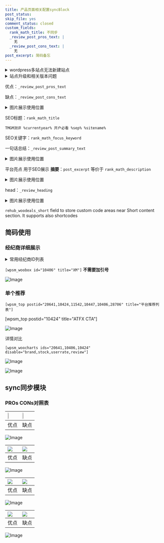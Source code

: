 ```yaml
---
title: 产品页面相关配置syncBlock
post_status: 
skip_file: yes
comment_status: closed
custom_fields:
  rank_math_title: 不同步
  _review_post_pros_text: |
    无
  _review_post_cons_text: |
    无
post_excerpt: 简码备忘
---
```

<details><summary>wordpress多站点无法新建站点</summary>

<li>和报错需要清理cookies一样的原因</li>
<li>wp-config.php里面<code>define( 'SUBDOMAIN_INSTALL', false );//子域名安装</code></li>
<li>新建子站点是用<code>define( 'SUBDOMAIN_INSTALL', true);//子域名安装</code> 完成以后，改成<code>false</code></li>
</details>

<details><summary>站点升级和相关版本问题</summary>

<p>wordpress：5.9.9
woocommerce：7.5.1
出现问题的地方：主题选项里面>><strong>Product layout >>compact style</strong></p>
<p>如何出现没有用过的字段 导致无法保存。先导出配置 然后进行修改，后面再次恢复即可。</p>
<p>出现部分字段无法显示时，需要返回默认布局后，对产品进行保存就好了。</p>
<p></p>
</details>

优点：`_review_post_pros_text`

缺点：`_review_post_cons_text`

<details><summary>图片展示使用位置</summary>

<img src="https://prod-files-secure.s3.us-west-2.amazonaws.com/39ed1227-6d7d-4570-be36-9ccd4a2c4241/f51d3d83-55d4-4bdf-9604-f37ec77ab556/Untitled.png?X-Amz-Algorithm=AWS4-HMAC-SHA256&X-Amz-Content-Sha256=UNSIGNED-PAYLOAD&X-Amz-Credential=ASIAZI2LB466VYX6SRST%2F20250508%2Fus-west-2%2Fs3%2Faws4_request&X-Amz-Date=20250508T225525Z&X-Amz-Expires=3600&X-Amz-Security-Token=IQoJb3JpZ2luX2VjENf%2F%2F%2F%2F%2F%2F%2F%2F%2F%2FwEaCXVzLXdlc3QtMiJGMEQCIAVUR1S3kg344s9ZYwOKGVyVg%2FOgSpqvx4mtXeonSgRQAiB7zRGcSGe3x8FDlNmWxzRQg2VCLa3EeYQgdjrq%2B5ULRCqIBAiA%2F%2F%2F%2F%2F%2F%2F%2F%2F%2F8BEAAaDDYzNzQyMzE4MzgwNSIM6zSh%2BJ0rEOa0SHX0KtwD2IMfmpoAnSiQPJ9X%2Bn4t0NKb0nSpshpyJixc0YegiBvJ7ULMvq%2Fw4W5eColrdr%2BlOQeNFhNmM5ltYRYSRAerfD43PTU4H7ypoIyRuYtJSaM1UTEzfEap5oAepZD2DnEYagTqrkRwMJQjugkPgqlFbn%2Fb8vsmt5A0rp%2BjpCfkiTpEx1kwfsks6WjAzha2LcXdhWxuE5t0%2BoI8aGSTrhcLLHEIumJWZfD9FWcSzW0z8tAZsRc8vF4VUKeCNoDRJaLrQrmt02eI2nYR0%2FAe6R0H090d4MkYefYGwCSsGVtT7RzA2LNvOFq0BcQYrfO%2FfHG%2ByG4WIt5o8quN4NKF8shRlW%2BlBqHq0XH5mbg5HJrf1ZTsVF3RpKmjRyRt18NnlL79Pny26flmSx%2FAkArJLx7sYhOnj3j4T7UzNxl%2B%2FdHPTFrqn7GCgAttT5tFxLlFzCvKllDjFjaOp9D1FBWZSTmmVIiNdcd%2BQPc45A7BMqd49n143iCnBiSKmsm%2FegayVQC7ecJMjsG%2BmXvmGHybu%2B2L4s%2FNwBWz3MeDod5vTxhW9Xk%2B0QAIQheAMdcsV2S4mQZ%2FsYL38mL4PynzruYoyrmKjnBkHoPIJVxo84BDfFetC9KNOh0qAxxOKOKXwZEw6en0wAY6pgFqiXwkG%2FK5Qz6blW8sUNfp3qmGZ1AqVQMmHRmn41PaINzTHUMRZ3u%2FksAiM4pY9bPxu%2BdgNXaoG7miynxaqGDeNY%2F9xVzJudQF9MiaPXV3J0WDhENTSKt5PL5zaBA9VCCiVjpF7ZlEXV6zmP6n4pYCwkW88wmUMV8lSGJgoTkq988FwAWhKcsaopwJXJExZLfzEJG2ueIr5DKHZT%2FxTOcqV2BH%2Fw%2Bt&X-Amz-Signature=59af468d748601d1b6212036879949e025621596aac5e17edfa1be5442e6b850&X-Amz-SignedHeaders=host&x-id=GetObject" alt="Image">
</details>

SEO标题：`rank_math_title`

`TMGM测评 %currentyear% 开户必看 %sep% %sitename%`

SEO关键字：`rank_math_focus_keyword`

一句话总结：`_review_post_summary_text`

<details><summary>图片展示使用位置</summary>

<img src="https://prod-files-secure.s3.us-west-2.amazonaws.com/39ed1227-6d7d-4570-be36-9ccd4a2c4241/4b96a922-296c-4f4e-8630-d1c870cbce01/Untitled.png?X-Amz-Algorithm=AWS4-HMAC-SHA256&X-Amz-Content-Sha256=UNSIGNED-PAYLOAD&X-Amz-Credential=ASIAZI2LB466UPCDETUA%2F20250508%2Fus-west-2%2Fs3%2Faws4_request&X-Amz-Date=20250508T225526Z&X-Amz-Expires=3600&X-Amz-Security-Token=IQoJb3JpZ2luX2VjENf%2F%2F%2F%2F%2F%2F%2F%2F%2F%2FwEaCXVzLXdlc3QtMiJGMEQCIEO36yZMXfYlIBG9QsxiMVRbzygtZk9iAF0Pc2gvxrQjAiB6Lu2it%2FOyvXlwcBzKSjtqkd6pKMwWAxhSyEyf0zcWbSqIBAiA%2F%2F%2F%2F%2F%2F%2F%2F%2F%2F8BEAAaDDYzNzQyMzE4MzgwNSIMvm3SMokckKHfU0KNKtwDLtHPb6F2NAkqlHtyc36KZZxcM1oKZQVUbmSH9MvgR7i1%2FOOn8tvnzbvoAk%2BZuVYuFfH%2BemBd3incvZ3ZGNwEm%2F7YHaANY%2BKGO7pKdHMnOJhNSGDHya9Q6lyrl2C4XveTp6AoAQcXgOOaAarJq8HIIxAcYoxDYNUgp760enStoZSIoTqttZx9RY1hVXHSBvOR8cGAVV%2FI5uryiwg%2BffFU6OKuSrVgib%2FsGQWUt%2BbVepZ8aBWJLn9FQmfRsU9J%2FG0och9vtJVhsEibITmP0Nthf4g%2B93zApGH5QWFzsJGUGdjkqo%2B1er86T3GH4erV0quu0aOg9s8UJr6sNRW%2BGJYRVIzvXDqyg7iNBf5aiNhu0h5xZwhCS%2FxoifKsVuyY2mN2Lhp2Yfu5ysBDS06p5RC0hYdBMWsrObepbfHzTzB32LT8qFNArHrUvJMDG7hJEJPbfD76QjsgrTJWZwBgRT%2FjL3SPDG9v5vuu%2Fs1mCD2NouZEw6U3hsX%2Ff5YAytQcyAJKxUBvwCbb6GNueTFLgwpH0rgmxXUJeRxsE7wx1IR2hVB1OkEJbZ3d4ULtIKedu%2BCV%2BKVS1LhffX5CnT%2FENWOuvfQAeO35ztBuNwkwM01JupcQl8ifSGSGKjLDuugwh%2BL0wAY6pgFuyzQ7Uh9yVkBCJyYh71VBqcK8xB45KLcjWVrSidGWiZ%2BVRx5TKfyy4KjtsTm%2F9QVQXFn4201HcvlNCpQGiPKgzt1XxEXguuuAay1Gsp4CvmztUwVuyxjKnJZNitv44ioNDfrR0cv%2BzEkp9BuWQULjolvYJAaQ%2BCem4Hef5aKMUDiKE76ZkkikWAzoosKHAWw84jijHAmIXULm0o5%2FVYQhn4hADOXm&X-Amz-Signature=924f7a95eb6d724943ed147b8773336cc0dfa5061cb2a93fc40b72b47d97031c&X-Amz-SignedHeaders=host&x-id=GetObject" alt="Image">
</details>

平台亮点 用于SEO展示 **摘要**：`post_excerpt`  等价于 `rank_math_description`

<details><summary>图片展示使用位置</summary>

<img src="https://prod-files-secure.s3.us-west-2.amazonaws.com/39ed1227-6d7d-4570-be36-9ccd4a2c4241/1ee11f63-b60a-4dfe-a7a7-d58ff23b5d88/Untitled.png?X-Amz-Algorithm=AWS4-HMAC-SHA256&X-Amz-Content-Sha256=UNSIGNED-PAYLOAD&X-Amz-Credential=ASIAZI2LB466YAN6XEVH%2F20250508%2Fus-west-2%2Fs3%2Faws4_request&X-Amz-Date=20250508T225527Z&X-Amz-Expires=3600&X-Amz-Security-Token=IQoJb3JpZ2luX2VjENf%2F%2F%2F%2F%2F%2F%2F%2F%2F%2FwEaCXVzLXdlc3QtMiJIMEYCIQC31IGXhiowo7QuOgVxADmZin91AtIlElts67fwmgvWgwIhAM6nSsKQ5JuHBm%2F2%2FYp3aj8ZaP5eiOS9Xb2YdPZzCdomKogECID%2F%2F%2F%2F%2F%2F%2F%2F%2F%2FwEQABoMNjM3NDIzMTgzODA1IgxwmDkfvtlOvVv%2Bfkoq3ANd7WOx0GYgIC15%2FVOivcp1k%2FU7C1qJWuCypMJDp2rQuCeoywHSF8F1CPvf8jDl0ggKeDL64pHbWgsPguYEo3T9WLihQM5vMXGxNJQdyKSdp9LrydrQRlT%2F9pNpD2ynHrSuvdycqrnTx%2BU2U9HwmjvHHzA1S1iAn%2F3aASYn%2BrLw6nM93BQaDoB%2BN2eR6SMipIpVVxpf%2FvcfbIbYPnHnCuj5qv2qLAY5%2F0iOAOYRCqHs6UxZvaocA0CxFnibdDCdSXolG5ZrhS7WHCsJi1FXMvkQZSijH4Qj%2BwvVwPNCMlwT6FWEasubuN0A99WJ9CKuCyxgpXfwEta1DfKL31KLUfZYs4y3BKsvajt%2F%2Ba5y0wW1tVIDtNrFbvvkoRyLrgKDmf7BPOCke7fO%2B%2Bs5eHT7F16KTd5TRZ8N9EiKZDGzQC0tK1qQxU8%2Bg9ujRhIDv4Q3DEMVr0eLd1MgvFdez5MGvpD5%2BNEU5nZHUbCOqyKkGJHCV0aCbXXrDlPtcnSIJrfPU7Bwey7ckVoK7dAYfywbQsO5r2oMTL07RDoDV72CbH25dQhLlTIcRYAqEw3y9Umgjt5cfZGEi%2FxPEi4OLE7ST2ZiYrxf7CeylSVLFZ2hjTVL784VShU2dpLG20MIDjD14fTABjqkAe4JsBebk2h%2BAWOzwYFpYkhbmzTq98v5mvuIHfkQLDW%2Fd4PSWaoxqX2C20ScQ5kVtcRYFh4bMgoSKO9sH6whsUJbF%2BJseh06MK2tqJmM1B40CAJA0gdLrkVV4MBBp6EslS11Qx6th7A10XM%2B4G2yuZBS%2FxNhLWVBULNLVknr13EPw28snAb8%2Fwn%2FGay1T32gPEPOTx3T1WlC3Qjgq4v7WolSLG8%2F&X-Amz-Signature=1a6e539fd00926401e504a36f12e8ac95ff7ba6597023553e4803a8758dde476&X-Amz-SignedHeaders=host&x-id=GetObject" alt="Image">
<img src="https://prod-files-secure.s3.us-west-2.amazonaws.com/39ed1227-6d7d-4570-be36-9ccd4a2c4241/ad4118b5-78d8-4fbe-801e-3b29b5d99c01/Untitled.png?X-Amz-Algorithm=AWS4-HMAC-SHA256&X-Amz-Content-Sha256=UNSIGNED-PAYLOAD&X-Amz-Credential=ASIAZI2LB466YAN6XEVH%2F20250508%2Fus-west-2%2Fs3%2Faws4_request&X-Amz-Date=20250508T225527Z&X-Amz-Expires=3600&X-Amz-Security-Token=IQoJb3JpZ2luX2VjENf%2F%2F%2F%2F%2F%2F%2F%2F%2F%2FwEaCXVzLXdlc3QtMiJIMEYCIQC31IGXhiowo7QuOgVxADmZin91AtIlElts67fwmgvWgwIhAM6nSsKQ5JuHBm%2F2%2FYp3aj8ZaP5eiOS9Xb2YdPZzCdomKogECID%2F%2F%2F%2F%2F%2F%2F%2F%2F%2FwEQABoMNjM3NDIzMTgzODA1IgxwmDkfvtlOvVv%2Bfkoq3ANd7WOx0GYgIC15%2FVOivcp1k%2FU7C1qJWuCypMJDp2rQuCeoywHSF8F1CPvf8jDl0ggKeDL64pHbWgsPguYEo3T9WLihQM5vMXGxNJQdyKSdp9LrydrQRlT%2F9pNpD2ynHrSuvdycqrnTx%2BU2U9HwmjvHHzA1S1iAn%2F3aASYn%2BrLw6nM93BQaDoB%2BN2eR6SMipIpVVxpf%2FvcfbIbYPnHnCuj5qv2qLAY5%2F0iOAOYRCqHs6UxZvaocA0CxFnibdDCdSXolG5ZrhS7WHCsJi1FXMvkQZSijH4Qj%2BwvVwPNCMlwT6FWEasubuN0A99WJ9CKuCyxgpXfwEta1DfKL31KLUfZYs4y3BKsvajt%2F%2Ba5y0wW1tVIDtNrFbvvkoRyLrgKDmf7BPOCke7fO%2B%2Bs5eHT7F16KTd5TRZ8N9EiKZDGzQC0tK1qQxU8%2Bg9ujRhIDv4Q3DEMVr0eLd1MgvFdez5MGvpD5%2BNEU5nZHUbCOqyKkGJHCV0aCbXXrDlPtcnSIJrfPU7Bwey7ckVoK7dAYfywbQsO5r2oMTL07RDoDV72CbH25dQhLlTIcRYAqEw3y9Umgjt5cfZGEi%2FxPEi4OLE7ST2ZiYrxf7CeylSVLFZ2hjTVL784VShU2dpLG20MIDjD14fTABjqkAe4JsBebk2h%2BAWOzwYFpYkhbmzTq98v5mvuIHfkQLDW%2Fd4PSWaoxqX2C20ScQ5kVtcRYFh4bMgoSKO9sH6whsUJbF%2BJseh06MK2tqJmM1B40CAJA0gdLrkVV4MBBp6EslS11Qx6th7A10XM%2B4G2yuZBS%2FxNhLWVBULNLVknr13EPw28snAb8%2Fwn%2FGay1T32gPEPOTx3T1WlC3Qjgq4v7WolSLG8%2F&X-Amz-Signature=cdaa7b3bd49c0f3bc0c8649f60a4299331782aeb252ceca4ab4a7ca21de4e701&X-Amz-SignedHeaders=host&x-id=GetObject" alt="Image">
<img src="https://prod-files-secure.s3.us-west-2.amazonaws.com/39ed1227-6d7d-4570-be36-9ccd4a2c4241/a38cf7c9-a79c-4b64-9e94-13589fe0758b/Untitled.png?X-Amz-Algorithm=AWS4-HMAC-SHA256&X-Amz-Content-Sha256=UNSIGNED-PAYLOAD&X-Amz-Credential=ASIAZI2LB466YAN6XEVH%2F20250508%2Fus-west-2%2Fs3%2Faws4_request&X-Amz-Date=20250508T225527Z&X-Amz-Expires=3600&X-Amz-Security-Token=IQoJb3JpZ2luX2VjENf%2F%2F%2F%2F%2F%2F%2F%2F%2F%2FwEaCXVzLXdlc3QtMiJIMEYCIQC31IGXhiowo7QuOgVxADmZin91AtIlElts67fwmgvWgwIhAM6nSsKQ5JuHBm%2F2%2FYp3aj8ZaP5eiOS9Xb2YdPZzCdomKogECID%2F%2F%2F%2F%2F%2F%2F%2F%2F%2FwEQABoMNjM3NDIzMTgzODA1IgxwmDkfvtlOvVv%2Bfkoq3ANd7WOx0GYgIC15%2FVOivcp1k%2FU7C1qJWuCypMJDp2rQuCeoywHSF8F1CPvf8jDl0ggKeDL64pHbWgsPguYEo3T9WLihQM5vMXGxNJQdyKSdp9LrydrQRlT%2F9pNpD2ynHrSuvdycqrnTx%2BU2U9HwmjvHHzA1S1iAn%2F3aASYn%2BrLw6nM93BQaDoB%2BN2eR6SMipIpVVxpf%2FvcfbIbYPnHnCuj5qv2qLAY5%2F0iOAOYRCqHs6UxZvaocA0CxFnibdDCdSXolG5ZrhS7WHCsJi1FXMvkQZSijH4Qj%2BwvVwPNCMlwT6FWEasubuN0A99WJ9CKuCyxgpXfwEta1DfKL31KLUfZYs4y3BKsvajt%2F%2Ba5y0wW1tVIDtNrFbvvkoRyLrgKDmf7BPOCke7fO%2B%2Bs5eHT7F16KTd5TRZ8N9EiKZDGzQC0tK1qQxU8%2Bg9ujRhIDv4Q3DEMVr0eLd1MgvFdez5MGvpD5%2BNEU5nZHUbCOqyKkGJHCV0aCbXXrDlPtcnSIJrfPU7Bwey7ckVoK7dAYfywbQsO5r2oMTL07RDoDV72CbH25dQhLlTIcRYAqEw3y9Umgjt5cfZGEi%2FxPEi4OLE7ST2ZiYrxf7CeylSVLFZ2hjTVL784VShU2dpLG20MIDjD14fTABjqkAe4JsBebk2h%2BAWOzwYFpYkhbmzTq98v5mvuIHfkQLDW%2Fd4PSWaoxqX2C20ScQ5kVtcRYFh4bMgoSKO9sH6whsUJbF%2BJseh06MK2tqJmM1B40CAJA0gdLrkVV4MBBp6EslS11Qx6th7A10XM%2B4G2yuZBS%2FxNhLWVBULNLVknr13EPw28snAb8%2Fwn%2FGay1T32gPEPOTx3T1WlC3Qjgq4v7WolSLG8%2F&X-Amz-Signature=6590b5b2d3863c199672f8357cc0e4eedd4c47d3d746417d54e66d38d8f7ed56&X-Amz-SignedHeaders=host&x-id=GetObject" alt="Image">
<img src="https://prod-files-secure.s3.us-west-2.amazonaws.com/39ed1227-6d7d-4570-be36-9ccd4a2c4241/7da6fc1e-d2ac-42ae-8c75-cb5749aa18f6/Untitled.png?X-Amz-Algorithm=AWS4-HMAC-SHA256&X-Amz-Content-Sha256=UNSIGNED-PAYLOAD&X-Amz-Credential=ASIAZI2LB466YAN6XEVH%2F20250508%2Fus-west-2%2Fs3%2Faws4_request&X-Amz-Date=20250508T225527Z&X-Amz-Expires=3600&X-Amz-Security-Token=IQoJb3JpZ2luX2VjENf%2F%2F%2F%2F%2F%2F%2F%2F%2F%2FwEaCXVzLXdlc3QtMiJIMEYCIQC31IGXhiowo7QuOgVxADmZin91AtIlElts67fwmgvWgwIhAM6nSsKQ5JuHBm%2F2%2FYp3aj8ZaP5eiOS9Xb2YdPZzCdomKogECID%2F%2F%2F%2F%2F%2F%2F%2F%2F%2FwEQABoMNjM3NDIzMTgzODA1IgxwmDkfvtlOvVv%2Bfkoq3ANd7WOx0GYgIC15%2FVOivcp1k%2FU7C1qJWuCypMJDp2rQuCeoywHSF8F1CPvf8jDl0ggKeDL64pHbWgsPguYEo3T9WLihQM5vMXGxNJQdyKSdp9LrydrQRlT%2F9pNpD2ynHrSuvdycqrnTx%2BU2U9HwmjvHHzA1S1iAn%2F3aASYn%2BrLw6nM93BQaDoB%2BN2eR6SMipIpVVxpf%2FvcfbIbYPnHnCuj5qv2qLAY5%2F0iOAOYRCqHs6UxZvaocA0CxFnibdDCdSXolG5ZrhS7WHCsJi1FXMvkQZSijH4Qj%2BwvVwPNCMlwT6FWEasubuN0A99WJ9CKuCyxgpXfwEta1DfKL31KLUfZYs4y3BKsvajt%2F%2Ba5y0wW1tVIDtNrFbvvkoRyLrgKDmf7BPOCke7fO%2B%2Bs5eHT7F16KTd5TRZ8N9EiKZDGzQC0tK1qQxU8%2Bg9ujRhIDv4Q3DEMVr0eLd1MgvFdez5MGvpD5%2BNEU5nZHUbCOqyKkGJHCV0aCbXXrDlPtcnSIJrfPU7Bwey7ckVoK7dAYfywbQsO5r2oMTL07RDoDV72CbH25dQhLlTIcRYAqEw3y9Umgjt5cfZGEi%2FxPEi4OLE7ST2ZiYrxf7CeylSVLFZ2hjTVL784VShU2dpLG20MIDjD14fTABjqkAe4JsBebk2h%2BAWOzwYFpYkhbmzTq98v5mvuIHfkQLDW%2Fd4PSWaoxqX2C20ScQ5kVtcRYFh4bMgoSKO9sH6whsUJbF%2BJseh06MK2tqJmM1B40CAJA0gdLrkVV4MBBp6EslS11Qx6th7A10XM%2B4G2yuZBS%2FxNhLWVBULNLVknr13EPw28snAb8%2Fwn%2FGay1T32gPEPOTx3T1WlC3Qjgq4v7WolSLG8%2F&X-Amz-Signature=f8cb2ba804c7f9aa855a05977ee0f21b9bf92fc35c445b4488ccfbb23b0b0c7d&X-Amz-SignedHeaders=host&x-id=GetObject" alt="Image">
<img src="https://prod-files-secure.s3.us-west-2.amazonaws.com/39ed1227-6d7d-4570-be36-9ccd4a2c4241/7e97f40a-eaee-47f5-b2f9-475f96808fa7/Untitled.png?X-Amz-Algorithm=AWS4-HMAC-SHA256&X-Amz-Content-Sha256=UNSIGNED-PAYLOAD&X-Amz-Credential=ASIAZI2LB466YAN6XEVH%2F20250508%2Fus-west-2%2Fs3%2Faws4_request&X-Amz-Date=20250508T225527Z&X-Amz-Expires=3600&X-Amz-Security-Token=IQoJb3JpZ2luX2VjENf%2F%2F%2F%2F%2F%2F%2F%2F%2F%2FwEaCXVzLXdlc3QtMiJIMEYCIQC31IGXhiowo7QuOgVxADmZin91AtIlElts67fwmgvWgwIhAM6nSsKQ5JuHBm%2F2%2FYp3aj8ZaP5eiOS9Xb2YdPZzCdomKogECID%2F%2F%2F%2F%2F%2F%2F%2F%2F%2FwEQABoMNjM3NDIzMTgzODA1IgxwmDkfvtlOvVv%2Bfkoq3ANd7WOx0GYgIC15%2FVOivcp1k%2FU7C1qJWuCypMJDp2rQuCeoywHSF8F1CPvf8jDl0ggKeDL64pHbWgsPguYEo3T9WLihQM5vMXGxNJQdyKSdp9LrydrQRlT%2F9pNpD2ynHrSuvdycqrnTx%2BU2U9HwmjvHHzA1S1iAn%2F3aASYn%2BrLw6nM93BQaDoB%2BN2eR6SMipIpVVxpf%2FvcfbIbYPnHnCuj5qv2qLAY5%2F0iOAOYRCqHs6UxZvaocA0CxFnibdDCdSXolG5ZrhS7WHCsJi1FXMvkQZSijH4Qj%2BwvVwPNCMlwT6FWEasubuN0A99WJ9CKuCyxgpXfwEta1DfKL31KLUfZYs4y3BKsvajt%2F%2Ba5y0wW1tVIDtNrFbvvkoRyLrgKDmf7BPOCke7fO%2B%2Bs5eHT7F16KTd5TRZ8N9EiKZDGzQC0tK1qQxU8%2Bg9ujRhIDv4Q3DEMVr0eLd1MgvFdez5MGvpD5%2BNEU5nZHUbCOqyKkGJHCV0aCbXXrDlPtcnSIJrfPU7Bwey7ckVoK7dAYfywbQsO5r2oMTL07RDoDV72CbH25dQhLlTIcRYAqEw3y9Umgjt5cfZGEi%2FxPEi4OLE7ST2ZiYrxf7CeylSVLFZ2hjTVL784VShU2dpLG20MIDjD14fTABjqkAe4JsBebk2h%2BAWOzwYFpYkhbmzTq98v5mvuIHfkQLDW%2Fd4PSWaoxqX2C20ScQ5kVtcRYFh4bMgoSKO9sH6whsUJbF%2BJseh06MK2tqJmM1B40CAJA0gdLrkVV4MBBp6EslS11Qx6th7A10XM%2B4G2yuZBS%2FxNhLWVBULNLVknr13EPw28snAb8%2Fwn%2FGay1T32gPEPOTx3T1WlC3Qjgq4v7WolSLG8%2F&X-Amz-Signature=6c101cabc421f1114d18ffabfcff566649799d6004fa4dedaab2ee84205e2681&X-Amz-SignedHeaders=host&x-id=GetObject" alt="Image">
</details>

head：`_review_heading`

<details><summary>图片展示使用位置</summary>

<img src="https://prod-files-secure.s3.us-west-2.amazonaws.com/39ed1227-6d7d-4570-be36-9ccd4a2c4241/3a4650ad-9887-415c-889a-edd51fa54f27/Untitled.png?X-Amz-Algorithm=AWS4-HMAC-SHA256&X-Amz-Content-Sha256=UNSIGNED-PAYLOAD&X-Amz-Credential=ASIAZI2LB4666FHM3Y2J%2F20250508%2Fus-west-2%2Fs3%2Faws4_request&X-Amz-Date=20250508T225527Z&X-Amz-Expires=3600&X-Amz-Security-Token=IQoJb3JpZ2luX2VjENf%2F%2F%2F%2F%2F%2F%2F%2F%2F%2FwEaCXVzLXdlc3QtMiJHMEUCIANDz8NLzT9%2F%2F%2FoEyigf8omgcsmBKeYqV4Ww6HJ5wNOfAiEAnfCprDkgEQBkdTSnBBDTDOkkoAS4%2BS8kaGu9R%2BP%2F7dkqiAQIgP%2F%2F%2F%2F%2F%2F%2F%2F%2F%2FARAAGgw2Mzc0MjMxODM4MDUiDMSkSAANFGEjYVYk4SrcA18%2BxKWHOVFVruN4s1nffVfVRg%2BsY7dJQmcggzUx4aH%2FKnClVdSpkgS03rSF94NYMV6cz804lDIfQ64f6wiP1aBsY%2BJ7PK3qWwk%2F%2Fn7qFqP6ASW1ZELjz8NTu4r7RrTx8yPk6EZ7Ce%2B1vHtFbEQVYC5WJub5%2F5awwvKIkdm15JWzrQnYyTQksCflmgCXVQOVbbCQjglqLxX%2BIvRcvHtYWs9yh6vTcxydErAIn6ZxxPIfU55iJ3iJLDEMR5o7v0BUDpaMNYgA21nXcN%2BcBCNUkl7Tx3DJ92UEKOdRT0WVRjQUweEj5H%2BCvl7QE2diM147cIXaP3DkF7haF5Afk4FM07yuxROTGLjJxtmQcUKLenvDmN4Qyrtyrw8inl2cs6rjzJB%2Bf3b954pCh8D4eVJhpF4I9S7hw%2BsKw6hFp9z2C8vMa7syV0vIN9fC9%2B2KnqP5JUWY7asP5V4Kga%2BugQ4bJ5Jl1k94SSUj5mHSNMm4VL72IqyBFCPxUE6fhdGxzBU67UHt45M4W8x9Eejwj%2FPNBpbBeUt580VH5B%2BLxQQ9JhbN3kW0g4DUBqP9RpqcIJ6jpvDUrheLC1IcQN3pkT60uXqG724knTk3l5DeTjrNP6uzptgPU9zXGWXy%2BfD4MN7h9MAGOqUBB45N34rKCiFb2eTI1LuL9J1kCYVoExPcNuh5sJ8UgTtHobFQhiRaSeY3BF4bTwNfk8X5ni3yMePcVaBn0itANiXsMV50vewN%2B7ms%2F8iMraJfrRvXVv6Mx2bzmbDtwf97qnFrbhnenbp1rRRHGgWZ9VzRff65Sf9k7lFADbVzQoDUnWPq3085FPJgTnVgaXSics%2BWFSz6Ezbr%2B7cM0JeVEmMn81o1&X-Amz-Signature=a0ebce30d0ef856f7fe2de563423cab86849cd5787736a9c7a394ecc74b2953c&X-Amz-SignedHeaders=host&x-id=GetObject" alt="Image">
</details>

`rehub_woodeals_short`	field to store custom code areas near Short content section. It supports also shortcodes



## 简码使用

### 经纪商详细展示

<details><summary>常用经纪商ID列表</summary>

<pre><code class="php">嘉盛 ===> 20641  [wpsm_woobox id="20641" title="嘉盛"]
易信easymarkets ===> 11542  [wpsm_woobox id="11542" title="易信easymarkets"]
ATFX外汇 ===> 10424  [wpsm_woobox id="10424" title="ATFX"]
XM ===> 10406  [wpsm_woobox id="10406" title="XM"]
TMGM ===> 29622  [wpsm_woobox id="29622" title="TMGM"]
HYCM ===> 10447  [wpsm_woobox id="10447" title="HYCM"]
fpmarkets澳福外汇 ===> 20639  [wpsm_woobox id="20639" title="fpmarkets澳福外汇"]</code></pre>
</details>

`[wpsm_woobox id="10406" title="XM"]` **不需要加引号**

![Image](https://prod-files-secure.s3.us-west-2.amazonaws.com/39ed1227-6d7d-4570-be36-9ccd4a2c4241/4f898f9d-0fa7-4e43-acd3-ac6bc7be575a/Untitled.png?X-Amz-Algorithm=AWS4-HMAC-SHA256&X-Amz-Content-Sha256=UNSIGNED-PAYLOAD&X-Amz-Credential=ASIAZI2LB466WGC7G6NZ%2F20250508%2Fus-west-2%2Fs3%2Faws4_request&X-Amz-Date=20250508T225524Z&X-Amz-Expires=3600&X-Amz-Security-Token=IQoJb3JpZ2luX2VjENf%2F%2F%2F%2F%2F%2F%2F%2F%2F%2FwEaCXVzLXdlc3QtMiJGMEQCIB85bDbMihod7NXt%2B%2Fc4mEBpEjLm0hCOdMtZmrhNEfiHAiAoymy3BUMPe1JjGSxTI7rCNfltOFmDPl2eyIbG3V9SDCqIBAiA%2F%2F%2F%2F%2F%2F%2F%2F%2F%2F8BEAAaDDYzNzQyMzE4MzgwNSIMxzE4%2FpkJsWqP5FqRKtwDYAXAdmBjE8zda7w6YZNa4mZz6MUt4FeEoFBhtxsrQxfZiyA3FR8m47K5uxm8DjaSN5UeAd5JNzcL93wcNk4VGqxKq9HYIH7slxdYmwzonQtKb55tZraxiT5u%2FGQizbTDaOnh40I4hohFvgN49s3WlmbwUgaMYUc00XEeruYQCpwX33lRJ8IgqDn3IxB8gOqI5QdzoSZDJp%2B1Rtc5vk874jbOA6Gtsw%2BCNwssW7MYypEH5oL3k6SA9guqxdRwkeRN60KESSSoLd3CtR2MkrwmPWmKQ2an%2B3wepePkQMC1EorND%2BEPZpZQO63QyfoTicnmImTs7guQlxBjV%2Bg%2BLwBQH3A6y3i13NxdbbmraxyNeJGaj9NAUmYOMM2hekgxc9as3OhgEcBKAUPAgDG7%2BHrb8hhUsbB7zoTTgl7NaGhzJeYOLnk6jd%2FASSuKYWlArLvt7vWybR1Gsrscnw7%2F3%2Bjapyy%2FdPaVVXEWjhoULHpzNlO7FmgscXf706yFZIM3T3KEKfEiWeX7SR2I1b7kDOt4y%2Foo0rUSPktFoYfHZF6wagyvTD74kwGjHb11dRV4fVdKk3%2F%2FXjxngPOewkI7b1gejicBbT7iiB7xQZDsVGZrlEtaZFnPz0%2B5%2B%2B2wf%2F4w3%2BH0wAY6pgFhdcvaVPwVXj7Pv63P2GbBsqJgghOuuMTkTtShEPJ5Swrj4ofZyW7opTCjb5VjcKKUcZgoDpaX4JmvGgSB6Lh6eriKtDo59XmAW%2BnoVvXmvf%2FXi1JQYtf0bK815RS3D%2B79p%2FmVYr8yfIoOIMY5qEoOmFYlsh%2FXNkcm1og8lnj%2FSiqm02RrAN3yUeohh9wzYNi03I9fLjU3vBV3XAI31m5cMHWXlnTF&X-Amz-Signature=0e31079fbcf515136ae98742c3423a05882aceddcd88fd2f0ba3e8ed0456edf8&X-Amz-SignedHeaders=host&x-id=GetObject)

### 单个推荐
`[wpsm_top postid="20641,10424,11542,10447,10406,28706" title="平台推荐列表"]`

[wpsm_top postid="10424" title="ATFX CTA"]

![Image](https://prod-files-secure.s3.us-west-2.amazonaws.com/39ed1227-6d7d-4570-be36-9ccd4a2c4241/5ac620dc-51a8-48b6-b55d-91f47299193c/Untitled.png?X-Amz-Algorithm=AWS4-HMAC-SHA256&X-Amz-Content-Sha256=UNSIGNED-PAYLOAD&X-Amz-Credential=ASIAZI2LB466WGC7G6NZ%2F20250508%2Fus-west-2%2Fs3%2Faws4_request&X-Amz-Date=20250508T225524Z&X-Amz-Expires=3600&X-Amz-Security-Token=IQoJb3JpZ2luX2VjENf%2F%2F%2F%2F%2F%2F%2F%2F%2F%2FwEaCXVzLXdlc3QtMiJGMEQCIB85bDbMihod7NXt%2B%2Fc4mEBpEjLm0hCOdMtZmrhNEfiHAiAoymy3BUMPe1JjGSxTI7rCNfltOFmDPl2eyIbG3V9SDCqIBAiA%2F%2F%2F%2F%2F%2F%2F%2F%2F%2F8BEAAaDDYzNzQyMzE4MzgwNSIMxzE4%2FpkJsWqP5FqRKtwDYAXAdmBjE8zda7w6YZNa4mZz6MUt4FeEoFBhtxsrQxfZiyA3FR8m47K5uxm8DjaSN5UeAd5JNzcL93wcNk4VGqxKq9HYIH7slxdYmwzonQtKb55tZraxiT5u%2FGQizbTDaOnh40I4hohFvgN49s3WlmbwUgaMYUc00XEeruYQCpwX33lRJ8IgqDn3IxB8gOqI5QdzoSZDJp%2B1Rtc5vk874jbOA6Gtsw%2BCNwssW7MYypEH5oL3k6SA9guqxdRwkeRN60KESSSoLd3CtR2MkrwmPWmKQ2an%2B3wepePkQMC1EorND%2BEPZpZQO63QyfoTicnmImTs7guQlxBjV%2Bg%2BLwBQH3A6y3i13NxdbbmraxyNeJGaj9NAUmYOMM2hekgxc9as3OhgEcBKAUPAgDG7%2BHrb8hhUsbB7zoTTgl7NaGhzJeYOLnk6jd%2FASSuKYWlArLvt7vWybR1Gsrscnw7%2F3%2Bjapyy%2FdPaVVXEWjhoULHpzNlO7FmgscXf706yFZIM3T3KEKfEiWeX7SR2I1b7kDOt4y%2Foo0rUSPktFoYfHZF6wagyvTD74kwGjHb11dRV4fVdKk3%2F%2FXjxngPOewkI7b1gejicBbT7iiB7xQZDsVGZrlEtaZFnPz0%2B5%2B%2B2wf%2F4w3%2BH0wAY6pgFhdcvaVPwVXj7Pv63P2GbBsqJgghOuuMTkTtShEPJ5Swrj4ofZyW7opTCjb5VjcKKUcZgoDpaX4JmvGgSB6Lh6eriKtDo59XmAW%2BnoVvXmvf%2FXi1JQYtf0bK815RS3D%2B79p%2FmVYr8yfIoOIMY5qEoOmFYlsh%2FXNkcm1og8lnj%2FSiqm02RrAN3yUeohh9wzYNi03I9fLjU3vBV3XAI31m5cMHWXlnTF&X-Amz-Signature=85d03a26fb9a9ac2cc88bc5aa327e3abe23d53e2b9ba194b29ed2a23210987d5&X-Amz-SignedHeaders=host&x-id=GetObject)

详情对比

`[wpsm_woocharts ids="20641,10406,10424" disable="brand,stock,userrate,review"]`

![Image](https://prod-files-secure.s3.us-west-2.amazonaws.com/39ed1227-6d7d-4570-be36-9ccd4a2c4241/bf3ba45f-b9f3-4295-8aef-b4a495fd25f4/Untitled.png?X-Amz-Algorithm=AWS4-HMAC-SHA256&X-Amz-Content-Sha256=UNSIGNED-PAYLOAD&X-Amz-Credential=ASIAZI2LB466WGC7G6NZ%2F20250508%2Fus-west-2%2Fs3%2Faws4_request&X-Amz-Date=20250508T225524Z&X-Amz-Expires=3600&X-Amz-Security-Token=IQoJb3JpZ2luX2VjENf%2F%2F%2F%2F%2F%2F%2F%2F%2F%2FwEaCXVzLXdlc3QtMiJGMEQCIB85bDbMihod7NXt%2B%2Fc4mEBpEjLm0hCOdMtZmrhNEfiHAiAoymy3BUMPe1JjGSxTI7rCNfltOFmDPl2eyIbG3V9SDCqIBAiA%2F%2F%2F%2F%2F%2F%2F%2F%2F%2F8BEAAaDDYzNzQyMzE4MzgwNSIMxzE4%2FpkJsWqP5FqRKtwDYAXAdmBjE8zda7w6YZNa4mZz6MUt4FeEoFBhtxsrQxfZiyA3FR8m47K5uxm8DjaSN5UeAd5JNzcL93wcNk4VGqxKq9HYIH7slxdYmwzonQtKb55tZraxiT5u%2FGQizbTDaOnh40I4hohFvgN49s3WlmbwUgaMYUc00XEeruYQCpwX33lRJ8IgqDn3IxB8gOqI5QdzoSZDJp%2B1Rtc5vk874jbOA6Gtsw%2BCNwssW7MYypEH5oL3k6SA9guqxdRwkeRN60KESSSoLd3CtR2MkrwmPWmKQ2an%2B3wepePkQMC1EorND%2BEPZpZQO63QyfoTicnmImTs7guQlxBjV%2Bg%2BLwBQH3A6y3i13NxdbbmraxyNeJGaj9NAUmYOMM2hekgxc9as3OhgEcBKAUPAgDG7%2BHrb8hhUsbB7zoTTgl7NaGhzJeYOLnk6jd%2FASSuKYWlArLvt7vWybR1Gsrscnw7%2F3%2Bjapyy%2FdPaVVXEWjhoULHpzNlO7FmgscXf706yFZIM3T3KEKfEiWeX7SR2I1b7kDOt4y%2Foo0rUSPktFoYfHZF6wagyvTD74kwGjHb11dRV4fVdKk3%2F%2FXjxngPOewkI7b1gejicBbT7iiB7xQZDsVGZrlEtaZFnPz0%2B5%2B%2B2wf%2F4w3%2BH0wAY6pgFhdcvaVPwVXj7Pv63P2GbBsqJgghOuuMTkTtShEPJ5Swrj4ofZyW7opTCjb5VjcKKUcZgoDpaX4JmvGgSB6Lh6eriKtDo59XmAW%2BnoVvXmvf%2FXi1JQYtf0bK815RS3D%2B79p%2FmVYr8yfIoOIMY5qEoOmFYlsh%2FXNkcm1og8lnj%2FSiqm02RrAN3yUeohh9wzYNi03I9fLjU3vBV3XAI31m5cMHWXlnTF&X-Amz-Signature=71a3ee4f7743a6103a20b20ba4c027861c8334d0a645c3a5d4da75a7a60953a5&X-Amz-SignedHeaders=host&x-id=GetObject)

![Image](https://prod-files-secure.s3.us-west-2.amazonaws.com/39ed1227-6d7d-4570-be36-9ccd4a2c4241/30bc56ef-f383-4b48-9768-2ebc9e436ec0/Untitled.png?X-Amz-Algorithm=AWS4-HMAC-SHA256&X-Amz-Content-Sha256=UNSIGNED-PAYLOAD&X-Amz-Credential=ASIAZI2LB466WGC7G6NZ%2F20250508%2Fus-west-2%2Fs3%2Faws4_request&X-Amz-Date=20250508T225524Z&X-Amz-Expires=3600&X-Amz-Security-Token=IQoJb3JpZ2luX2VjENf%2F%2F%2F%2F%2F%2F%2F%2F%2F%2FwEaCXVzLXdlc3QtMiJGMEQCIB85bDbMihod7NXt%2B%2Fc4mEBpEjLm0hCOdMtZmrhNEfiHAiAoymy3BUMPe1JjGSxTI7rCNfltOFmDPl2eyIbG3V9SDCqIBAiA%2F%2F%2F%2F%2F%2F%2F%2F%2F%2F8BEAAaDDYzNzQyMzE4MzgwNSIMxzE4%2FpkJsWqP5FqRKtwDYAXAdmBjE8zda7w6YZNa4mZz6MUt4FeEoFBhtxsrQxfZiyA3FR8m47K5uxm8DjaSN5UeAd5JNzcL93wcNk4VGqxKq9HYIH7slxdYmwzonQtKb55tZraxiT5u%2FGQizbTDaOnh40I4hohFvgN49s3WlmbwUgaMYUc00XEeruYQCpwX33lRJ8IgqDn3IxB8gOqI5QdzoSZDJp%2B1Rtc5vk874jbOA6Gtsw%2BCNwssW7MYypEH5oL3k6SA9guqxdRwkeRN60KESSSoLd3CtR2MkrwmPWmKQ2an%2B3wepePkQMC1EorND%2BEPZpZQO63QyfoTicnmImTs7guQlxBjV%2Bg%2BLwBQH3A6y3i13NxdbbmraxyNeJGaj9NAUmYOMM2hekgxc9as3OhgEcBKAUPAgDG7%2BHrb8hhUsbB7zoTTgl7NaGhzJeYOLnk6jd%2FASSuKYWlArLvt7vWybR1Gsrscnw7%2F3%2Bjapyy%2FdPaVVXEWjhoULHpzNlO7FmgscXf706yFZIM3T3KEKfEiWeX7SR2I1b7kDOt4y%2Foo0rUSPktFoYfHZF6wagyvTD74kwGjHb11dRV4fVdKk3%2F%2FXjxngPOewkI7b1gejicBbT7iiB7xQZDsVGZrlEtaZFnPz0%2B5%2B%2B2wf%2F4w3%2BH0wAY6pgFhdcvaVPwVXj7Pv63P2GbBsqJgghOuuMTkTtShEPJ5Swrj4ofZyW7opTCjb5VjcKKUcZgoDpaX4JmvGgSB6Lh6eriKtDo59XmAW%2BnoVvXmvf%2FXi1JQYtf0bK815RS3D%2B79p%2FmVYr8yfIoOIMY5qEoOmFYlsh%2FXNkcm1og8lnj%2FSiqm02RrAN3yUeohh9wzYNi03I9fLjU3vBV3XAI31m5cMHWXlnTF&X-Amz-Signature=47a7e17f25637932dbc2567c946adb96ba7c965479fd908ec1d0b55e311b148b&X-Amz-SignedHeaders=host&x-id=GetObject)

## sync同步模块

### PROs CONs对照表

| <img src="https://cdn.ifttt.fun/gh/jarlin8/OSS@main/icons/customize/pros.svg" height="auto" width="37.3%"> | <img src="https://cdn.ifttt.fun/gh/jarlin8/OSS@main/icons/customize/cons.svg" height="auto" width="28.8%"> |
| :--- | :--- |
| 优点 | 缺点 |

![Image](https://prod-files-secure.s3.us-west-2.amazonaws.com/39ed1227-6d7d-4570-be36-9ccd4a2c4241/8742b755-dfb5-4004-9a5f-d6e561664bd8/Untitled.png?X-Amz-Algorithm=AWS4-HMAC-SHA256&X-Amz-Content-Sha256=UNSIGNED-PAYLOAD&X-Amz-Credential=ASIAZI2LB466WGC7G6NZ%2F20250508%2Fus-west-2%2Fs3%2Faws4_request&X-Amz-Date=20250508T225524Z&X-Amz-Expires=3600&X-Amz-Security-Token=IQoJb3JpZ2luX2VjENf%2F%2F%2F%2F%2F%2F%2F%2F%2F%2FwEaCXVzLXdlc3QtMiJGMEQCIB85bDbMihod7NXt%2B%2Fc4mEBpEjLm0hCOdMtZmrhNEfiHAiAoymy3BUMPe1JjGSxTI7rCNfltOFmDPl2eyIbG3V9SDCqIBAiA%2F%2F%2F%2F%2F%2F%2F%2F%2F%2F8BEAAaDDYzNzQyMzE4MzgwNSIMxzE4%2FpkJsWqP5FqRKtwDYAXAdmBjE8zda7w6YZNa4mZz6MUt4FeEoFBhtxsrQxfZiyA3FR8m47K5uxm8DjaSN5UeAd5JNzcL93wcNk4VGqxKq9HYIH7slxdYmwzonQtKb55tZraxiT5u%2FGQizbTDaOnh40I4hohFvgN49s3WlmbwUgaMYUc00XEeruYQCpwX33lRJ8IgqDn3IxB8gOqI5QdzoSZDJp%2B1Rtc5vk874jbOA6Gtsw%2BCNwssW7MYypEH5oL3k6SA9guqxdRwkeRN60KESSSoLd3CtR2MkrwmPWmKQ2an%2B3wepePkQMC1EorND%2BEPZpZQO63QyfoTicnmImTs7guQlxBjV%2Bg%2BLwBQH3A6y3i13NxdbbmraxyNeJGaj9NAUmYOMM2hekgxc9as3OhgEcBKAUPAgDG7%2BHrb8hhUsbB7zoTTgl7NaGhzJeYOLnk6jd%2FASSuKYWlArLvt7vWybR1Gsrscnw7%2F3%2Bjapyy%2FdPaVVXEWjhoULHpzNlO7FmgscXf706yFZIM3T3KEKfEiWeX7SR2I1b7kDOt4y%2Foo0rUSPktFoYfHZF6wagyvTD74kwGjHb11dRV4fVdKk3%2F%2FXjxngPOewkI7b1gejicBbT7iiB7xQZDsVGZrlEtaZFnPz0%2B5%2B%2B2wf%2F4w3%2BH0wAY6pgFhdcvaVPwVXj7Pv63P2GbBsqJgghOuuMTkTtShEPJ5Swrj4ofZyW7opTCjb5VjcKKUcZgoDpaX4JmvGgSB6Lh6eriKtDo59XmAW%2BnoVvXmvf%2FXi1JQYtf0bK815RS3D%2B79p%2FmVYr8yfIoOIMY5qEoOmFYlsh%2FXNkcm1og8lnj%2FSiqm02RrAN3yUeohh9wzYNi03I9fLjU3vBV3XAI31m5cMHWXlnTF&X-Amz-Signature=66bfddabe6a6d550b6624051014d6009c9948e796ed2df8a83f675dc98209704&X-Amz-SignedHeaders=host&x-id=GetObject)

| <img src="https://cdn.ifttt.fun/gh/jarlin8/OSS@main/icons/customize/pros1.svg" height="auto"> | <img src="https://cdn.ifttt.fun/gh/jarlin8/OSS@main/icons/customize/cons1.svg" height="auto"> |
| :--- | :--- |
| 优点 | 缺点 |

![Image](https://prod-files-secure.s3.us-west-2.amazonaws.com/39ed1227-6d7d-4570-be36-9ccd4a2c4241/806358f8-c9c4-4e17-bb35-c6c76a5397a5/Untitled.png?X-Amz-Algorithm=AWS4-HMAC-SHA256&X-Amz-Content-Sha256=UNSIGNED-PAYLOAD&X-Amz-Credential=ASIAZI2LB466WGC7G6NZ%2F20250508%2Fus-west-2%2Fs3%2Faws4_request&X-Amz-Date=20250508T225524Z&X-Amz-Expires=3600&X-Amz-Security-Token=IQoJb3JpZ2luX2VjENf%2F%2F%2F%2F%2F%2F%2F%2F%2F%2FwEaCXVzLXdlc3QtMiJGMEQCIB85bDbMihod7NXt%2B%2Fc4mEBpEjLm0hCOdMtZmrhNEfiHAiAoymy3BUMPe1JjGSxTI7rCNfltOFmDPl2eyIbG3V9SDCqIBAiA%2F%2F%2F%2F%2F%2F%2F%2F%2F%2F8BEAAaDDYzNzQyMzE4MzgwNSIMxzE4%2FpkJsWqP5FqRKtwDYAXAdmBjE8zda7w6YZNa4mZz6MUt4FeEoFBhtxsrQxfZiyA3FR8m47K5uxm8DjaSN5UeAd5JNzcL93wcNk4VGqxKq9HYIH7slxdYmwzonQtKb55tZraxiT5u%2FGQizbTDaOnh40I4hohFvgN49s3WlmbwUgaMYUc00XEeruYQCpwX33lRJ8IgqDn3IxB8gOqI5QdzoSZDJp%2B1Rtc5vk874jbOA6Gtsw%2BCNwssW7MYypEH5oL3k6SA9guqxdRwkeRN60KESSSoLd3CtR2MkrwmPWmKQ2an%2B3wepePkQMC1EorND%2BEPZpZQO63QyfoTicnmImTs7guQlxBjV%2Bg%2BLwBQH3A6y3i13NxdbbmraxyNeJGaj9NAUmYOMM2hekgxc9as3OhgEcBKAUPAgDG7%2BHrb8hhUsbB7zoTTgl7NaGhzJeYOLnk6jd%2FASSuKYWlArLvt7vWybR1Gsrscnw7%2F3%2Bjapyy%2FdPaVVXEWjhoULHpzNlO7FmgscXf706yFZIM3T3KEKfEiWeX7SR2I1b7kDOt4y%2Foo0rUSPktFoYfHZF6wagyvTD74kwGjHb11dRV4fVdKk3%2F%2FXjxngPOewkI7b1gejicBbT7iiB7xQZDsVGZrlEtaZFnPz0%2B5%2B%2B2wf%2F4w3%2BH0wAY6pgFhdcvaVPwVXj7Pv63P2GbBsqJgghOuuMTkTtShEPJ5Swrj4ofZyW7opTCjb5VjcKKUcZgoDpaX4JmvGgSB6Lh6eriKtDo59XmAW%2BnoVvXmvf%2FXi1JQYtf0bK815RS3D%2B79p%2FmVYr8yfIoOIMY5qEoOmFYlsh%2FXNkcm1og8lnj%2FSiqm02RrAN3yUeohh9wzYNi03I9fLjU3vBV3XAI31m5cMHWXlnTF&X-Amz-Signature=b2157addb067561edddd679ccf3791830638daf60ca8d5c764a98256596685fc&X-Amz-SignedHeaders=host&x-id=GetObject)

| <img src="https://cdn.ifttt.fun/gh/jarlin8/OSS@main/icons/customize/pros2.svg" height="auto"> | <img src="https://cdn.ifttt.fun/gh/jarlin8/OSS@main/icons/customize/cons2.svg" height="auto"> |
| :--- | :--- |
| 优点 | 缺点 |

![Image](https://prod-files-secure.s3.us-west-2.amazonaws.com/39ed1227-6d7d-4570-be36-9ccd4a2c4241/a9245ec9-70dd-4005-b534-0d54315fc5f3/Untitled.png?X-Amz-Algorithm=AWS4-HMAC-SHA256&X-Amz-Content-Sha256=UNSIGNED-PAYLOAD&X-Amz-Credential=ASIAZI2LB466WGC7G6NZ%2F20250508%2Fus-west-2%2Fs3%2Faws4_request&X-Amz-Date=20250508T225524Z&X-Amz-Expires=3600&X-Amz-Security-Token=IQoJb3JpZ2luX2VjENf%2F%2F%2F%2F%2F%2F%2F%2F%2F%2FwEaCXVzLXdlc3QtMiJGMEQCIB85bDbMihod7NXt%2B%2Fc4mEBpEjLm0hCOdMtZmrhNEfiHAiAoymy3BUMPe1JjGSxTI7rCNfltOFmDPl2eyIbG3V9SDCqIBAiA%2F%2F%2F%2F%2F%2F%2F%2F%2F%2F8BEAAaDDYzNzQyMzE4MzgwNSIMxzE4%2FpkJsWqP5FqRKtwDYAXAdmBjE8zda7w6YZNa4mZz6MUt4FeEoFBhtxsrQxfZiyA3FR8m47K5uxm8DjaSN5UeAd5JNzcL93wcNk4VGqxKq9HYIH7slxdYmwzonQtKb55tZraxiT5u%2FGQizbTDaOnh40I4hohFvgN49s3WlmbwUgaMYUc00XEeruYQCpwX33lRJ8IgqDn3IxB8gOqI5QdzoSZDJp%2B1Rtc5vk874jbOA6Gtsw%2BCNwssW7MYypEH5oL3k6SA9guqxdRwkeRN60KESSSoLd3CtR2MkrwmPWmKQ2an%2B3wepePkQMC1EorND%2BEPZpZQO63QyfoTicnmImTs7guQlxBjV%2Bg%2BLwBQH3A6y3i13NxdbbmraxyNeJGaj9NAUmYOMM2hekgxc9as3OhgEcBKAUPAgDG7%2BHrb8hhUsbB7zoTTgl7NaGhzJeYOLnk6jd%2FASSuKYWlArLvt7vWybR1Gsrscnw7%2F3%2Bjapyy%2FdPaVVXEWjhoULHpzNlO7FmgscXf706yFZIM3T3KEKfEiWeX7SR2I1b7kDOt4y%2Foo0rUSPktFoYfHZF6wagyvTD74kwGjHb11dRV4fVdKk3%2F%2FXjxngPOewkI7b1gejicBbT7iiB7xQZDsVGZrlEtaZFnPz0%2B5%2B%2B2wf%2F4w3%2BH0wAY6pgFhdcvaVPwVXj7Pv63P2GbBsqJgghOuuMTkTtShEPJ5Swrj4ofZyW7opTCjb5VjcKKUcZgoDpaX4JmvGgSB6Lh6eriKtDo59XmAW%2BnoVvXmvf%2FXi1JQYtf0bK815RS3D%2B79p%2FmVYr8yfIoOIMY5qEoOmFYlsh%2FXNkcm1og8lnj%2FSiqm02RrAN3yUeohh9wzYNi03I9fLjU3vBV3XAI31m5cMHWXlnTF&X-Amz-Signature=35221d57787de4f3639d40da3789c7b489cf9867006c874d34bff5a01adf258e&X-Amz-SignedHeaders=host&x-id=GetObject)

| <img src="https://cdn.ifttt.fun/gh/jarlin8/OSS@main/icons/customize/pros3.svg" height="auto"> | <img src="https://cdn.ifttt.fun/gh/jarlin8/OSS@main/icons/customize/cons3.svg" height="auto"> |
| :--- | :--- |
| 优点 | 缺点 |

![Image](https://prod-files-secure.s3.us-west-2.amazonaws.com/39ed1227-6d7d-4570-be36-9ccd4a2c4241/e1e580a2-2e5c-4780-9ff4-19c318fc2284/Untitled.png?X-Amz-Algorithm=AWS4-HMAC-SHA256&X-Amz-Content-Sha256=UNSIGNED-PAYLOAD&X-Amz-Credential=ASIAZI2LB466WGC7G6NZ%2F20250508%2Fus-west-2%2Fs3%2Faws4_request&X-Amz-Date=20250508T225524Z&X-Amz-Expires=3600&X-Amz-Security-Token=IQoJb3JpZ2luX2VjENf%2F%2F%2F%2F%2F%2F%2F%2F%2F%2FwEaCXVzLXdlc3QtMiJGMEQCIB85bDbMihod7NXt%2B%2Fc4mEBpEjLm0hCOdMtZmrhNEfiHAiAoymy3BUMPe1JjGSxTI7rCNfltOFmDPl2eyIbG3V9SDCqIBAiA%2F%2F%2F%2F%2F%2F%2F%2F%2F%2F8BEAAaDDYzNzQyMzE4MzgwNSIMxzE4%2FpkJsWqP5FqRKtwDYAXAdmBjE8zda7w6YZNa4mZz6MUt4FeEoFBhtxsrQxfZiyA3FR8m47K5uxm8DjaSN5UeAd5JNzcL93wcNk4VGqxKq9HYIH7slxdYmwzonQtKb55tZraxiT5u%2FGQizbTDaOnh40I4hohFvgN49s3WlmbwUgaMYUc00XEeruYQCpwX33lRJ8IgqDn3IxB8gOqI5QdzoSZDJp%2B1Rtc5vk874jbOA6Gtsw%2BCNwssW7MYypEH5oL3k6SA9guqxdRwkeRN60KESSSoLd3CtR2MkrwmPWmKQ2an%2B3wepePkQMC1EorND%2BEPZpZQO63QyfoTicnmImTs7guQlxBjV%2Bg%2BLwBQH3A6y3i13NxdbbmraxyNeJGaj9NAUmYOMM2hekgxc9as3OhgEcBKAUPAgDG7%2BHrb8hhUsbB7zoTTgl7NaGhzJeYOLnk6jd%2FASSuKYWlArLvt7vWybR1Gsrscnw7%2F3%2Bjapyy%2FdPaVVXEWjhoULHpzNlO7FmgscXf706yFZIM3T3KEKfEiWeX7SR2I1b7kDOt4y%2Foo0rUSPktFoYfHZF6wagyvTD74kwGjHb11dRV4fVdKk3%2F%2FXjxngPOewkI7b1gejicBbT7iiB7xQZDsVGZrlEtaZFnPz0%2B5%2B%2B2wf%2F4w3%2BH0wAY6pgFhdcvaVPwVXj7Pv63P2GbBsqJgghOuuMTkTtShEPJ5Swrj4ofZyW7opTCjb5VjcKKUcZgoDpaX4JmvGgSB6Lh6eriKtDo59XmAW%2BnoVvXmvf%2FXi1JQYtf0bK815RS3D%2B79p%2FmVYr8yfIoOIMY5qEoOmFYlsh%2FXNkcm1og8lnj%2FSiqm02RrAN3yUeohh9wzYNi03I9fLjU3vBV3XAI31m5cMHWXlnTF&X-Amz-Signature=f772b6de96934497dc84eaa8f19e4a9747c15ad7fe45f3217e1cc94dff95804c&X-Amz-SignedHeaders=host&x-id=GetObject)